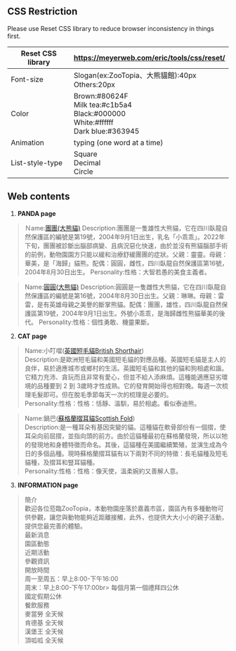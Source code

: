 
## CSS Restriction
Please use Reset CSS library to reduce browser inconsistency in things first.

| Reset CSS library | https://meyerweb.com/eric/tools/css/reset/  |
| ----------------- | ------------------------------------------- |
| Font-size         | Slogan(ex:ZooTopia、大熊貓館):40px<br>Others:20px|
| Color             | Brown:#80624F<br>Milk tea:#c1b5a4<br>Black:#000000<br>White:#ffffff<br>Dark blue:#363945 |
| Animation         | typing (one word at a time)                 |
| List-style-type   | Square<br>Decimal<br>Circle                 |

## Web contents

1. **PANDA page**

> Ｎame:[團團(大熊貓)](https://zh.m.wikipedia.org/zh-tw/%E5%9C%98%E5%9C%98_(%E7%86%8A%E8%B2%93))
> Description:團團是一隻雄性大熊貓，它在四川臥龍自然保護區的編號是第19號，2004年9月1日出生，乳名「小乖乖」。2022年下旬，團團被診斷出腦部病變、且病況惡化快速，由於並沒有熊貓腦部手術的前例，動物園園方只能以緩和治療舒緩團團的症狀。父親：靈靈。母親：華美，是「海歸」貓熊。配偶：圓圓，雌性，四川臥龍自然保護區第16號，2004年8月30日出生。
> Personality:性格：大智若愚的美食主義者。

> Name:[圓圓(大熊貓)](https://zh.m.wikipedia.org/zh-tw/%E5%9C%93%E5%9C%93_(%E7%86%8A%E8%B2%93))
> Description:圓圓是一隻雌性大熊貓，它在四川臥龍自然保護區的編號是第16號，2004年8月30日出生。父親：琳琳。母親：雷雷，是有英雄母親之美譽的斷掌熊貓。配偶：團團，雄性，四川臥龍自然保護區第19號，2004年9月1日出生。外號小乖乖，是海歸雌性熊貓華美的後代。
> Personality:性格：個性勇敢、機靈果斷。

2. **CAT page**

> Name:小叮噹([英國短毛貓British Shorthair](https://zh.wikipedia.org/wiki/%E8%8B%B1%E5%9B%BD%E7%9F%AD%E6%AF%9B%E7%8C%AB))<br>
> Description:是歐洲短毛貓和美國短毛貓的對應品種。英國短毛貓是主人的良伴，易於適應城市或鄉村的生活。英國短毛貓和其他的貓和狗相處和諧。它精力充沛、貪玩而且非常有愛心，但並不給人添麻煩。這種能適應惡劣環境的品種要到 2 到 3歲時才性成熟。它的發育開始得也相對晚。每週一次梳理毛髮即可。但在脫毛季節每天一次的梳理是必要的。<br>
> Personality:性格：性格：恬靜、溫馴，易於相處。看似泰迪熊。

> Name:鍋巴([蘇格蘭摺耳貓Scottish Fold](https://zh.wikipedia.org/wiki/%E8%98%87%E6%A0%BC%E8%98%AD%E6%91%BA%E8%80%B3%E8%B2%93))<br>
> Description:是一種耳朵有基因突變的貓。這種貓在軟骨部份有一個摺，使耳朵向前屈摺，並指向頭的前方。由於這貓種最初在蘇格蘭發現，所以以牠的發現地和身體特徵而命名。其後，這貓種在美國繼續繁殖，並演生成為今日的多個品種。現時蘇格蘭摺耳貓有以下兩對不同的特徵：長毛貓種及短毛貓種，及摺耳和豎耳貓種。<br>
> Personality:性格：性格：像天使，溫柔婉約又善解人意。

3. **INFORMATION page**
>簡介<br>
>歡迎各位蒞臨ZooTopia，本動物園座落於嘉義市區，園區內有多種動物可供參觀，讓您與動物能夠近距離接觸，此外，也提供大大小小的親子活動，提供您最完善的體驗。<br>
>最新消息<br>
>園區動態<br>
>近期活動<br>
>參觀資訊<br>
>開放時間<br>
>周一至周五：早上8:00-下午16:00<br>
>周末：早上8:00-下午17:00br>
>每個月第一個禮拜四公休<br>
>國定假期公休<br>
>餐飲服務<br>
>麥當勞 全天候<br>
>肯德基 全天候<br>
>漢堡王 全天候<br>
>頂呱呱 全天候<br>

